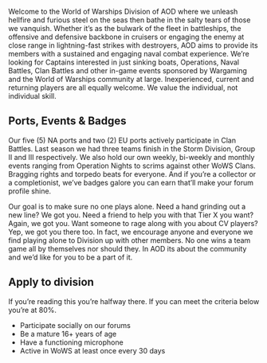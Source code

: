Welcome to the World of Warships Division of AOD where we unleash hellfire and furious steel on the seas then bathe in the salty tears of those we vanquish. Whether it’s as the bulwark of the fleet in battleships, the offensive and defensive backbone in cruisers or engaging the enemy at close range in lightning-fast strikes with destroyers, AOD aims to provide its members with a sustained and engaging naval combat experience. We’re looking for Captains interested in just sinking boats, Operations, Naval Battles, Clan Battles and other in-game events sponsored by Wargaming and the World of Warships community at large. Inexperienced, current and returning players are all equally welcome. We value the individual, not individual skill.

Ports, Events & Badges
----------------------

Our five (5) NA ports and two (2) EU ports actively participate in Clan Battles. Last season we had three teams finish in the Storm Division, Group II and III respectively. We also hold our own weekly, bi-weekly and monthly events ranging from Operation Nights to scrims against other WoWS Clans. Bragging rights and torpedo beats for everyone. And if you’re a collector or a completionist, we’ve badges galore you can earn that’ll make your forum profile shine.

Our goal is to make sure no one plays alone. Need a hand grinding out a new line? We got you. Need a friend to help you with that Tier X you want? Again, we got you. Want someone to rage along with you about CV players? Yep, we got you there too. In fact, we encourage anyone and everyone we find playing alone to Division up with other members. No one wins a team game all by themselves nor should they. In AOD its about the community and we’d like for you to be a part of it.

Apply to division
-----------------

If you’re reading this you’re halfway there. If you can meet the criteria below you’re at 80%.

*   Participate socially on our forums
*   Be a mature 16+ years of age
*   Have a functioning microphone
*   Active in WoWS at least once every 30 days